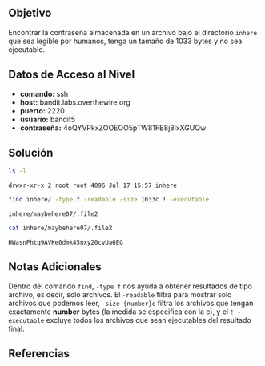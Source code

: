 ## Objetivo
Encontrar la contraseña almacenada en un archivo bajo el directorio `inhere` que sea legible por humanos, tenga un tamaño de 1033 bytes y no sea ejecutable.

## Datos de Acceso al Nivel
- **comando:** ssh
- **host:** bandit.labs.overthewire.org
- **puerto:** 2220
- **usuario:** bandit5
- **contraseña:** 4oQYVPkxZOOEOO5pTW81FB8j8lxXGUQw

## Solución
```bash
ls -l
```
```text
drwxr-xr-x 2 root root 4096 Jul 17 15:57 inhere
```
```bash
find inhere/ -type f -readable -size 1033c ! -executable
```
```text
inhere/maybehere07/.file2
```
```bash
cat inhere/maybehere07/.file2
```
```text
HWasnPhtq9AVKe0dmk45nxy20cvUa6EG
```
## Notas Adicionales
Dentro del comando `find`, `-type f` nos ayuda a obtener resultados de tipo archivo, es decir, solo archivos. El `-readable` filtra para mostrar solo archivos que podemos leer, `-size {number}c` filtra los archivos que tengan exactamente **number** bytes (la medida se especifica con la c), y el `! -executable` excluye todos los archivos que sean ejecutables del resultado final.


## Referencias